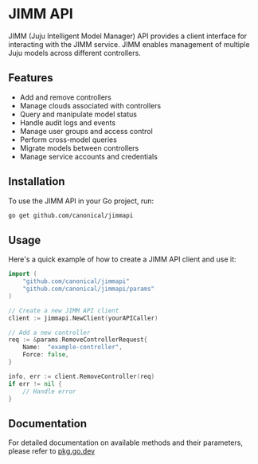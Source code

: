 # JIMM API

JIMM (Juju Intelligent Model Manager) API provides a client interface for interacting with the JIMM service. JIMM enables management of multiple Juju models across different controllers.

## Features

- Add and remove controllers
- Manage clouds associated with controllers
- Query and manipulate model status
- Handle audit logs and events
- Manage user groups and access control
- Perform cross-model queries
- Migrate models between controllers
- Manage service accounts and credentials

## Installation

To use the JIMM API in your Go project, run:

```bash
go get github.com/canonical/jimmapi
```

## Usage

Here's a quick example of how to create a JIMM API client and use it:

```go
import (
    "github.com/canonical/jimmapi"
    "github.com/canonical/jimmapi/params"
)

// Create a new JIMM API client
client := jimmapi.NewClient(yourAPICaller)

// Add a new controller
req := &params.RemoveControllerRequest{
    Name:  "example-controller",
    Force: false,
}

info, err := client.RemoveController(req)
if err != nil {
    // Handle error
}
```

## Documentation

For detailed documentation on available methods and their parameters, please refer to [pkg.go.dev](https://pkg.go.dev/github.com/canonical/jimmapi)
